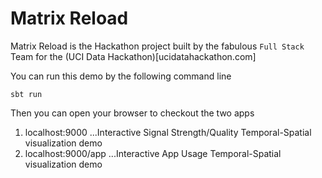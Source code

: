 Matrix Reload
=================================

Matrix Reload is the Hackathon project built by the fabulous `Full Stack` Team for the
(UCI Data Hackathon)[ucidatahackathon.com]

You can run this demo by the following command line

```
sbt run
```

Then you can open your browser to checkout the two apps

1. localhost:9000 
...Interactive Signal Strength/Quality Temporal-Spatial visualization demo
2. localhost:9000/app
...Interactive App Usage Temporal-Spatial visualization demo



